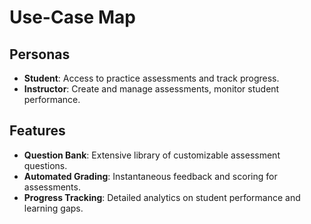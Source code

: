 # Use-Case Map

## Personas
- **Student**: Access to practice assessments and track progress.
- **Instructor**: Create and manage assessments, monitor student performance.

## Features
- **Question Bank**: Extensive library of customizable assessment questions.
- **Automated Grading**: Instantaneous feedback and scoring for assessments.
- **Progress Tracking**: Detailed analytics on student performance and learning gaps.
